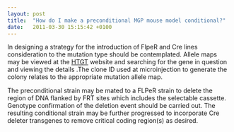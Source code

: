 ```yaml
---
layout: post
title:  "How do I make a preconditional MGP mouse model conditional?"
date:   2011-03-30 15:15:42 +0100
---
```


In designing a strategy for the introduction of FlpeR and Cre lines consideration to the mutation type should be contemplated. Allele maps may be viewed at the [HTGT][link-htgt] website and searching for the gene in question and viewing the details .The clone ID used at microinjection to generate the colony relates to the appropriate mutation allele map.

The preconditional strain may be mated to a FLPeR strain to delete the region of DNA flanked by FRT sites which includes the selectable cassette. Genotype confirmation of the deletion event should be carried out. The resulting conditional strain may be further progressed to incorporate Cre deleter transgenes to remove critical coding region(s) as desired.

[link-htgt]: http://www.sanger.ac.uk/htgt/htgt2